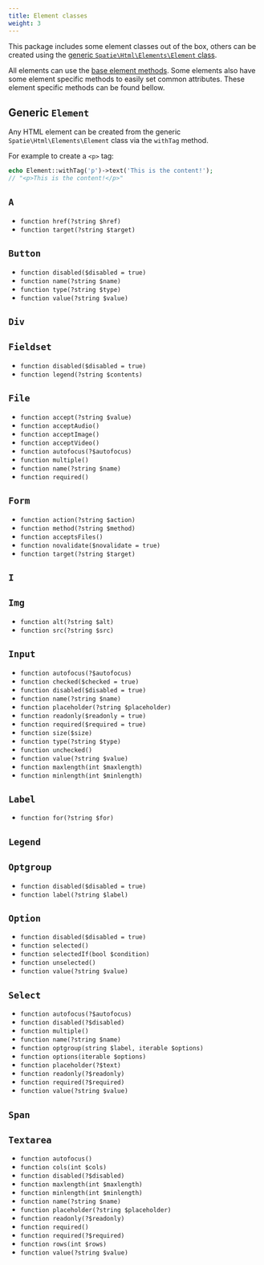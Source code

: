 ```yaml
---
title: Element classes
weight: 3
---
```


This package includes some element classes out of the box, others can be created using the [generic `Spatie\Html\Elements\Element` class](#generic-codeelementcode). 

All elements can use the [base element methods](/laravel-html/v1/general-usage/element-methods). Some elements also have some element specific methods to easily set common attributes. These element specific methods can be found bellow.

## Generic `Element`

Any HTML element can be created from the generic `Spatie\Html\Elements\Element` class via the `withTag` method.

For example to create a `<p>` tag:

```php
echo Element::withTag('p')->text('This is the content!');
// "<p>This is the content!</p>"
```


## `A`

- `function href(?string $href)`
- `function target(?string $target)`

## `Button`

- `function disabled($disabled = true)`
- `function name(?string $name)`
- `function type(?string $type)`
- `function value(?string $value)`

## `Div`

## `Fieldset`

- `function disabled($disabled = true)`
- `function legend(?string $contents)`

## `File`
- `function accept(?string $value)`
- `function acceptAudio()`
- `function acceptImage()`
- `function acceptVideo()`
- `function autofocus(?$autofocus)`
- `function multiple()`
- `function name(?string $name)`
- `function required()`

## `Form`

- `function action(?string $action)`
- `function method(?string $method)`
- `function acceptsFiles()`
- `function novalidate($novalidate = true)`
- `function target(?string $target)`


## `I`

## `Img`

- `function alt(?string $alt)`
- `function src(?string $src)`

## `Input`

- `function autofocus(?$autofocus)`
- `function checked($checked = true)`
- `function disabled($disabled = true)`
- `function name(?string $name)`
- `function placeholder(?string $placeholder)`
- `function readonly($readonly = true)`
- `function required($required = true)`
- `function size($size)`
- `function type(?string $type)`
- `function unchecked()`
- `function value(?string $value)`
- `function maxlength(int $maxlength)`
- `function minlength(int $minlength)`

## `Label`

- `function for(?string $for)`

## `Legend`

## `Optgroup`

- `function disabled($disabled = true)`
- `function label(?string $label)`

## `Option`

- `function disabled($disabled = true)`
- `function selected()`
- `function selectedIf(bool $condition)`
- `function unselected()`
- `function value(?string $value)`

## `Select`

- `function autofocus(?$autofocus)`
- `function disabled(?$disabled)`
- `function multiple()`
- `function name(?string $name)`
- `function optgroup(string $label, iterable $options)`
- `function options(iterable $options)`
- `function placeholder(?$text)`
- `function readonly(?$readonly)`
- `function required(?$required)`
- `function value(?string $value)`

## `Span`

## `Textarea`

- `function autofocus()`
- `function cols(int $cols)`
- `function disabled(?$disabled)`
- `function maxlength(int $maxlength)`
- `function minlength(int $minlength)`
- `function name(?string $name)`
- `function placeholder(?string $placeholder)`
- `function readonly(?$readonly)`
- `function required()`
- `function required(?$required)`
- `function rows(int $rows)`
- `function value(?string $value)`
